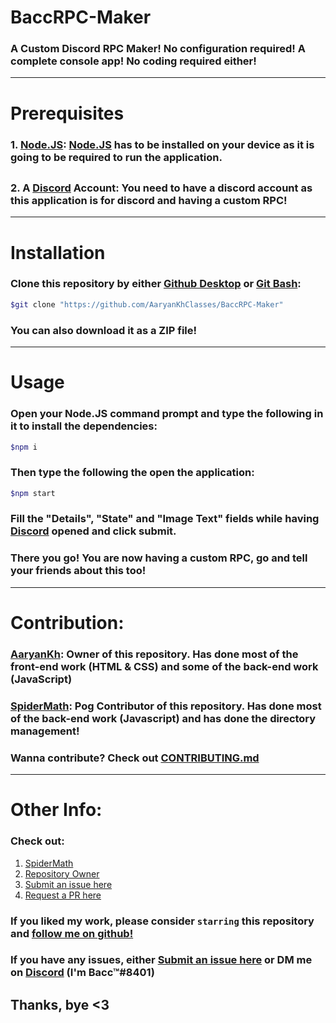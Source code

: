 # BaccRPC-Maker
### A Custom Discord RPC Maker! No configuration required! A complete console app! No coding required either!
---
# Prerequisites
### 1. [Node.JS]: [Node.JS] has to be installed on your device as it is going to be required to run the application.
##
### 2. A [Discord] Account: You need to have a discord account as this application is for discord and having a custom RPC!
---
# Installation
### Clone this repository by either [Github Desktop] or [Git Bash]:
```sh
$git clone "https://github.com/AaryanKhClasses/BaccRPC-Maker"
```
### You can also download it as a ZIP file!
---
# Usage
### Open your Node.JS command prompt and type the following in it to install the dependencies:
```sh
$npm i
```
### Then type the following the open the application:
```sh
$npm start
```
### Fill the "Details", "State" and "Image Text" fields while having [Discord] opened and click submit.
### There you go! You are now having a custom RPC, go and tell your friends about this too!
---
# Contribution:
### [AaryanKh]: Owner of this repository. Has done most of the front-end work (HTML & CSS) and some of the back-end work (JavaScript)
### [SpiderMath]: Pog Contributor of this repository. Has done most of the back-end work (Javascript) and has done the directory management!<br>
### Wanna contribute? Check out [CONTRIBUTING.md]
---
# Other Info:
### Check out:
1. [SpiderMath]
2. [Repository Owner]
3. [Submit an issue here]
4. [Request a PR here]

### If you liked my work, please consider `starring` this repository and [follow me on github!]
### If you have any issues, either [Submit an issue here] or DM me on [Discord] (I'm Bacc™#8401)
Thanks, bye <3
---
[Node.JS]:https://nodejs.org
[Github Desktop]:https://desktop.github.com
[Git Bash]:https://git-scm.com
[Discord]:https://discord.com
[SpiderMath]:https://github.com/SpiderMath
[Repository Owner]:https://github.com/AaryanKhClasses
[Submit an issue here]:https://github.com/AaryanKhClasses/BaccRPC-Maker/issues
[Request a PR here]:https://github.com/AaryanKhClasses/BaccRPC-Maker/pulls
[follow me on github!]:https://github.com/AaryanKhClasses
[AaryanKh]:https://github.com/AaryanKhClasses
[CONTRIBUTING.md]:https://github.com/AaryanKhClasses/BaccRPC-Maker/tree/main/CONTRIBUTING.md
